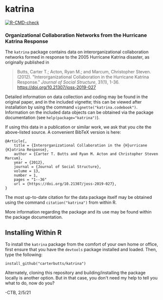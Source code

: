 # katrina

<!-- badges: start -->
[![R-CMD-check](https://github.com/CarterButts/katrina/workflows/R-CMD-check/badge.svg)](https://github.com/CarterButts/katrina/actions)
<!-- badges: end -->

### Organizational Collaboration Networks from the Hurricane Katrina Response

The `katrina` package contains data on interorganizational collaboration networks formed in response to the 2005 Hurricane Katrina disaster, as originally published in

> Butts, Carter T.; Acton, Ryan M.; and Marcum, Christopher Steven.  (2012).  "Interorganizational Collaboration in the Hurricane Katrina Response."  *Journal of Social Structure*, 31(1), 1-36.   https://doi.org/10.21307/joss-2019-027

Detailed information on data collection and coding may be found in the original paper, and in the included vignette; this can be viewed after installation by using the command `vignette("katrina.codebook")`.  Information on the included data objects can be obtained via the package documentation (see `help(package="katrina")`).

If using this data in a publication or similar work, we ask that you cite the above-listed source.  A convenient BibTeX version is here:

```
@Article{,
	title = {Interorganizational Collaboration in the {H}urricane {K}atrina Response},
	author = {Carter T. Butts and Ryan M. Acton and Christopher Steven Marcum},
	year = {2012},
	journal = {Journal of Social Structure},
	volume = 13,
	number = 1,
	pages = "1--36"
	url = {https://doi.org/10.21307/joss-2019-027},
}
```

The most up-to-date citation for the data package itself may be obtained using the command `citation("katrina")` from within R.

More information regarding the package and its use may be found within the package documentation.

## Installing Within R

To install the `katrina` package from the comfort of your own home or office, first ensure that you have the `devtools` package installed and loaded.  Then, type the following:

	install_github("carterbutts/katrina")

Alternately, cloning this repository and building/installing the package locally is another option.  But in that case, you don't need my help to tell you what to do, now do you?

\-CTB, 2/5/21
